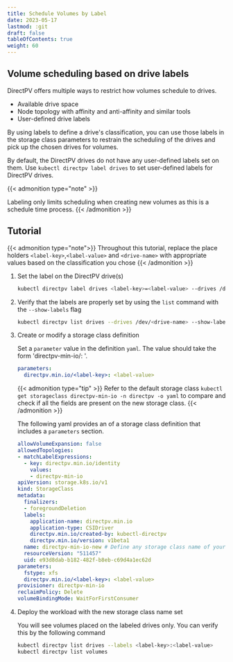 ```yaml
---
title: Schedule Volumes by Label
date: 2023-05-17
lastmod: :git
draft: false
tableOfContents: true
weight: 60
---
```


## Volume scheduling based on drive labels

DirectPV offers multiple ways to restrict how volumes schedule to drives.

- Available drive space
- Node topology with affinity and anti-affinity and similar tools
- User-defined drive labels
 
By using labels to define a drive's classification, you can use those labels in the storage class parameters to restrain the scheduling of the drives and pick up the chosen drives for volumes. 

By default, the DirectPV drives do not have any user-defined labels set on them. 
Use `kubectl directpv label drives` to set user-defined labels for DirectPV drives.

{{< admonition type="note" >}}

Labeling only limits scheduling when creating new volumes as this is a schedule time process.
{{< /admonition >}}

## Tutorial

{{< admonition type="note">}}
Throughout this tutorial, replace the place holders `<label-key>`,`<label-value>` and `<drive-name>` with appropriate values based on the classification you chose
{{< /admonition >}}

1. Set the label on the DirectPV drive(s)

   ```sh {.copy}
   kubectl directpv label drives <label-key>=<label-value> --drives /dev/<drive-name>
   ```

2. Verify that the labels are properly set by using the `list` command with the `--show-labels` flag

   ```sh {.copy}
   kubectl directpv list drives --drives /dev/<drive-name> --show-labels
   ```

3. Create or modify a storage class definition 
 
   Set a `parameter` value in the definition `yaml`.
   The value should take the form 'directpv-min-io/<label-key>: <label-value>'.
   
   ```yaml {.copy}
   parameters:
     directpv.min.io/<label-key>: <label-value>
   ```

   {{< admonition type="tip" >}}
   Refer to the default storage class `kubectl get storageclass directpv-min-io -n directpv -o yaml` to compare and check if all the fields are present on the new storage class.
   {{< /admonition >}}
   
   The following yaml provides an of a storage class definition that includes a `parameters` section.
   
   ```yaml {.copy}
   allowVolumeExpansion: false
   allowedTopologies:
   - matchLabelExpressions:
     - key: directpv.min.io/identity
       values:
       - directpv-min-io
   apiVersion: storage.k8s.io/v1
   kind: StorageClass
   metadata:
     finalizers:
     - foregroundDeletion
     labels:
       application-name: directpv.min.io
       application-type: CSIDriver
       directpv.min.io/created-by: kubectl-directpv
       directpv.min.io/version: v1beta1
     name: directpv-min-io-new # Define any storage class name of your choice
     resourceVersion: "511457"
     uid: e93d8dab-b182-482f-b8eb-c69d4a1ec62d
   parameters:
     fstype: xfs
     directpv.min.io/<label-key>: <label-value>
   provisioner: directpv-min-io
   reclaimPolicy: Delete
   volumeBindingMode: WaitForFirstConsumer
   ```

4. Deploy the workload with the new storage class name set

   You will see volumes placed on the labeled drives only. You can verify this by the following command

   ```sh {.copy}
   kubectl directpv list drives --labels <label-key>:<label-value>
   kubectl directpv list volumes
   ```
